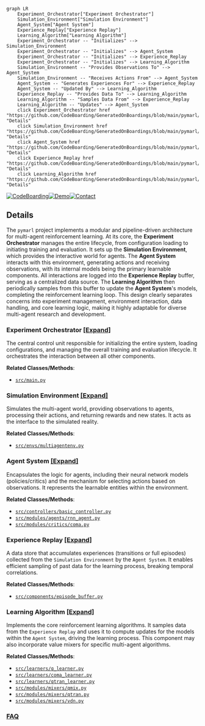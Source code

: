 ```mermaid
graph LR
    Experiment_Orchestrator["Experiment Orchestrator"]
    Simulation_Environment["Simulation Environment"]
    Agent_System["Agent System"]
    Experience_Replay["Experience Replay"]
    Learning_Algorithm["Learning Algorithm"]
    Experiment_Orchestrator -- "Initializes" --> Simulation_Environment
    Experiment_Orchestrator -- "Initializes" --> Agent_System
    Experiment_Orchestrator -- "Initializes" --> Experience_Replay
    Experiment_Orchestrator -- "Initializes" --> Learning_Algorithm
    Simulation_Environment -- "Provides Observations To" --> Agent_System
    Simulation_Environment -- "Receives Actions From" --> Agent_System
    Agent_System -- "Generates Experiences For" --> Experience_Replay
    Agent_System -- "Updated By" --> Learning_Algorithm
    Experience_Replay -- "Provides Data To" --> Learning_Algorithm
    Learning_Algorithm -- "Samples Data From" --> Experience_Replay
    Learning_Algorithm -- "Updates" --> Agent_System
    click Experiment_Orchestrator href "https://github.com/CodeBoarding/GeneratedOnBoardings/blob/main/pymarl/Experiment_Orchestrator.md" "Details"
    click Simulation_Environment href "https://github.com/CodeBoarding/GeneratedOnBoardings/blob/main/pymarl/Simulation_Environment.md" "Details"
    click Agent_System href "https://github.com/CodeBoarding/GeneratedOnBoardings/blob/main/pymarl/Agent_System.md" "Details"
    click Experience_Replay href "https://github.com/CodeBoarding/GeneratedOnBoardings/blob/main/pymarl/Experience_Replay.md" "Details"
    click Learning_Algorithm href "https://github.com/CodeBoarding/GeneratedOnBoardings/blob/main/pymarl/Learning_Algorithm.md" "Details"
```

[![CodeBoarding](https://img.shields.io/badge/Generated%20by-CodeBoarding-9cf?style=flat-square)](https://github.com/CodeBoarding/GeneratedOnBoardings)[![Demo](https://img.shields.io/badge/Try%20our-Demo-blue?style=flat-square)](https://www.codeboarding.org/demo)[![Contact](https://img.shields.io/badge/Contact%20us%20-%20contact@codeboarding.org-lightgrey?style=flat-square)](mailto:contact@codeboarding.org)

## Details

The `pymarl` project implements a modular and pipeline-driven architecture for multi-agent reinforcement learning. At its core, the **Experiment Orchestrator** manages the entire lifecycle, from configuration loading to initiating training and evaluation. It sets up the **Simulation Environment**, which provides the interactive world for agents. The **Agent System** interacts with this environment, generating actions and receiving observations, with its internal models being the primary learnable components. All interactions are logged into the **Experience Replay** buffer, serving as a centralized data source. The **Learning Algorithm** then periodically samples from this buffer to update the **Agent System**'s models, completing the reinforcement learning loop. This design clearly separates concerns into experiment management, environment interaction, data handling, and core learning logic, making it highly adaptable for diverse multi-agent research and development.

### Experiment Orchestrator [[Expand]](./Experiment_Orchestrator.md)
The central control unit responsible for initializing the entire system, loading configurations, and managing the overall training and evaluation lifecycle. It orchestrates the interaction between all other components.


**Related Classes/Methods**:

- <a href="https://github.com/oxwhirl/pymarl/blob/master/src/main.py" target="_blank" rel="noopener noreferrer">`src/main.py`</a>


### Simulation Environment [[Expand]](./Simulation_Environment.md)
Simulates the multi-agent world, providing observations to agents, processing their actions, and returning rewards and new states. It acts as the interface to the simulated reality.


**Related Classes/Methods**:

- <a href="https://github.com/oxwhirl/pymarl/blob/master/src/envs/multiagentenv.py" target="_blank" rel="noopener noreferrer">`src/envs/multiagentenv.py`</a>


### Agent System [[Expand]](./Agent_System.md)
Encapsulates the logic for agents, including their neural network models (policies/critics) and the mechanism for selecting actions based on observations. It represents the learnable entities within the environment.


**Related Classes/Methods**:

- <a href="https://github.com/oxwhirl/pymarl/blob/master/src/controllers/basic_controller.py" target="_blank" rel="noopener noreferrer">`src/controllers/basic_controller.py`</a>
- <a href="https://github.com/oxwhirl/pymarl/blob/master/src/modules/agents/rnn_agent.py" target="_blank" rel="noopener noreferrer">`src/modules/agents/rnn_agent.py`</a>
- <a href="https://github.com/oxwhirl/pymarl/blob/master/src/modules/critics/coma.py" target="_blank" rel="noopener noreferrer">`src/modules/critics/coma.py`</a>


### Experience Replay [[Expand]](./Experience_Replay.md)
A data store that accumulates experiences (transitions or full episodes) collected from the `Simulation Environment` by the `Agent System`. It enables efficient sampling of past data for the learning process, breaking temporal correlations.


**Related Classes/Methods**:

- <a href="https://github.com/oxwhirl/pymarl/blob/master/src/components/episode_buffer.py" target="_blank" rel="noopener noreferrer">`src/components/episode_buffer.py`</a>


### Learning Algorithm [[Expand]](./Learning_Algorithm.md)
Implements the core reinforcement learning algorithms. It samples data from the `Experience Replay` and uses it to compute updates for the models within the `Agent System`, driving the learning process. This component may also incorporate value mixers for specific multi-agent algorithms.


**Related Classes/Methods**:

- <a href="https://github.com/oxwhirl/pymarl/blob/master/src/learners/q_learner.py" target="_blank" rel="noopener noreferrer">`src/learners/q_learner.py`</a>
- <a href="https://github.com/oxwhirl/pymarl/blob/master/src/learners/coma_learner.py" target="_blank" rel="noopener noreferrer">`src/learners/coma_learner.py`</a>
- <a href="https://github.com/oxwhirl/pymarl/blob/master/src/learners/qtran_learner.py" target="_blank" rel="noopener noreferrer">`src/learners/qtran_learner.py`</a>
- <a href="https://github.com/oxwhirl/pymarl/blob/master/src/modules/mixers/qmix.py" target="_blank" rel="noopener noreferrer">`src/modules/mixers/qmix.py`</a>
- <a href="https://github.com/oxwhirl/pymarl/blob/master/src/modules/mixers/qtran.py" target="_blank" rel="noopener noreferrer">`src/modules/mixers/qtran.py`</a>
- <a href="https://github.com/oxwhirl/pymarl/blob/master/src/modules/mixers/vdn.py" target="_blank" rel="noopener noreferrer">`src/modules/mixers/vdn.py`</a>




### [FAQ](https://github.com/CodeBoarding/GeneratedOnBoardings/tree/main?tab=readme-ov-file#faq)